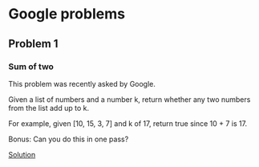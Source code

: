 # Google problems

## Problem 1
### Sum of two

This problem was recently asked by Google.

Given a list of numbers and a number k, return whether any two numbers from the list add up to k.

For example, given [10, 15, 3, 7] and k of 17, return true since 10 + 7 is 17.

Bonus: Can you do this in one pass?

[Solution](https://github.com/serhii-soboliev/golc/blob/main/pkg/dailycodingproblems/solutions/google/problem_1.go)
